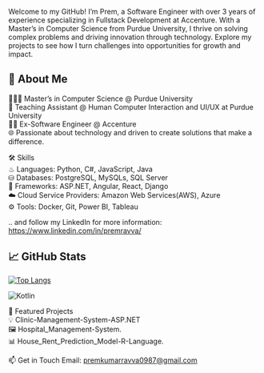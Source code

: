 Welcome to my GitHub! I’m Prem, a Software Engineer with over 3 years of experience specializing in Fullstack Development at Accenture. With a Master’s in Computer Science from Purdue University, I thrive on solving complex problems and driving innovation through technology. Explore my projects to see how I turn challenges into opportunities for growth and impact.

## 🚀 About Me<br>
👨🏻‍🎓 Master’s in Computer Science @ Purdue University<br>
💼 Teaching Assistant @ Human Computer Interaction and UI/UX at Purdue University<br>
👨‍💻 Ex-Software Engineer @ Accenture<br>
🌐 Passionate about technology and driven to create solutions that make a difference.<br>

🛠 Skills <br>
♨ Languages: Python, C#, JavaScript, Java<br>
⛁ Databases: PostgreSQL, MySQLs, SQL Server<br>
🧩 Frameworks:  ASP.NET, Angular, React, Django<br>
☁️ Cloud Service Providers: Amazon Web Services(AWS), Azure <br>
⚙️ Tools: Docker, Git, Power BI, Tableau<br>

.. and follow my LinkedIn for more information: https://www.linkedin.com/in/premravva/

## 📈 GitHub Stats



[![Top Langs](https://github-readme-stats.vercel.app/api/top-langs/?username=Premravva&layout=compact&theme=radical)](https://github.com/anuraghazra/github-readme-stats)

![Kotlin](https://img.shields.io/badge/Kotlin-%230095D5.svg?style=flat&logo=kotlin&logoColor=white)



🌟 Featured Projects<br>
💡 Clinic-Management-System-ASP.NET <br>
🖼️ Hospital_Management-System.<br>
📊 House_Rent_Prediction_Model-R-Language. <br>

📫 Get in Touch
Email: premkumarravva0987@gmail.com

